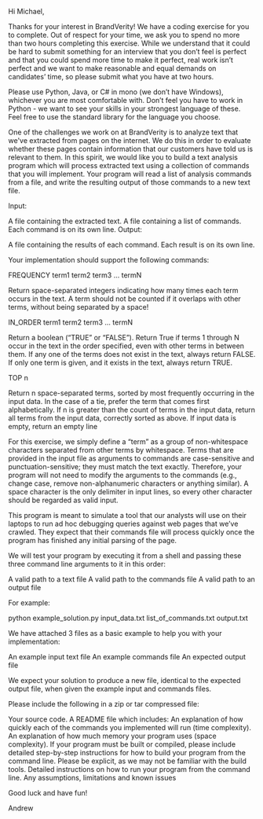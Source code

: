 Hi Michael,

 

Thanks for your interest in BrandVerity! We have a coding exercise for you to complete. Out of respect for your time, we ask you to spend no more than two hours completing this exercise.  While we understand that it could be hard to submit something for an interview that you don’t feel is perfect and that you could spend more time to make it perfect, real work isn’t perfect and we want to make reasonable and equal demands on candidates’ time, so please submit what you have at two hours.

 

Please use Python, Java, or C# in mono (we don’t have Windows), whichever you are most comfortable with.  Don’t feel you have to work in Python - we want to see your skills in your strongest language of these. Feel free to use the standard library for the language you choose.

 

One of the challenges we work on at BrandVerity is to analyze text that we've extracted from pages on the internet.  We do this in order to evaluate whether these pages contain information that our customers have told us is relevant to them.  In this spirit, we would like you to build a text analysis program which will process extracted text using a collection of commands that you will implement.  Your program will read a list of analysis commands from a file, and write the resulting output of those commands to a new text file.

 

Input:

A file containing the extracted text.
A file containing a list of commands. Each command is on its own line.
Output:

A file containing the results of each command.  Each result is on its own line.
 

Your implementation should support the following commands: 

 

FREQUENCY term1 term2 term3 ... termN
 

Return space-separated integers indicating how many times each term occurs in the text.
A term should not be counted if it overlaps with other terms, without being separated by a space!
 

IN_ORDER term1 term2 term3 ... termN
 

Return a boolean (“TRUE” or “FALSE”). Return True if terms 1 through N occur in the text in the order specified, even with other terms in between them.
If any one of the terms does not exist in the text, always return FALSE.
If only one term is given, and it exists in the text, always return TRUE.
 

TOP n
 

Return n space-separated terms, sorted by most frequently occurring in the input data. In the case of a tie, prefer the term that comes first alphabetically.
If n is greater than the count of terms in the input data, return all terms from the input data, correctly sorted as above.
If input data is empty, return an empty line 
 

For this exercise, we simply define a “term” as a group of non-whitespace characters separated from other terms by whitespace.  Terms that are provided in the input file as arguments to commands are case-sensitive and punctuation-sensitive; they must match the text exactly. Therefore, your program will not need to modify the arguments to the commands (e.g., change case, remove non-alphanumeric characters or anything similar). A space character is the only delimiter in input lines, so every other character should be regarded as valid input.

 

This program is meant to simulate a tool that our analysts will use on their laptops to run ad hoc debugging queries against web pages that we’ve crawled. They expect that their commands file will process quickly once the program has finished any initial parsing of the page. 

 

We will test your program by executing it from a shell and passing these three command line arguments to it in this order:

A valid path to a text file
A valid path to the commands file
A valid path to an output file 
 

For example:

python example_solution.py input_data.txt list_of_commands.txt output.txt

 

We have attached 3 files as a basic example to help you with your implementation:

An example input text file
An example commands file
An expected output file
 

We expect your solution to produce a new file, identical to the expected output file, when given the example input and commands files.

 

Please include the following in a zip or tar compressed file:

Your source code.
A README file which includes:
An explanation of how quickly each of the commands you implemented will run (time complexity).
An explanation of how much memory your program uses (space complexity).
If your program must be built or compiled, please include detailed step-by-step instructions for how to build your program from the command line. Please be explicit, as we may not be familiar with the build tools.
Detailed instructions on how to run your program from the command line.
Any assumptions, limitations and known issues
 

Good luck and have fun!

 

Andrew